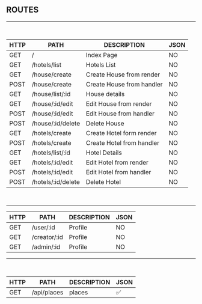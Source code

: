 ## ROUTES
<hr>
<br>

HTTP | PATH | DESCRIPTION | JSON
------ | ------ | ------ |  ------
GET    | /   |  Index Page |  NO
GET   | /hotels/list   |  Hotels List |  NO
GET   | /house/create   |  Create House from render |  NO
POST  | /house/create   |  Create House from handler  |  NO
GET   | /house/list/:id   |  House details  |  NO
GET   | /house/:id/edit  |  Edit House from render |  NO
POST  | /house/:id/edit  |  Edit House from handler |  NO
POST  | /house/:id/delete  |  Delete House |  NO
GET   | /hotels/create   |  Create Hotel form render  |  NO
POST  | /hotels/create   |  Create Hotel from handler  |  NO
GET   | /hotels/list/:id   |  Hotel Details  |  NO
GET   | /hotels/:id/edit  |  Edit Hotel from render |  NO
POST  | /hotels/:id/edit  |  Edit Hotel from handler |  NO
POST  | /hotels/:id/delete  |  Delete Hotel |  NO

<br>
<hr>

HTTP | PATH | DESCRIPTION | JSON
------ | ------ | ------ |  ------
GET   | /user/:id  |  Profile  |  NO
GET   | /creator/:id  |  Profile  |  NO
GET   | /admin/:id  |  Profile  |  NO
<hr>
<br>

HTTP | PATH | DESCRIPTION | JSON
------ | ------ | ------ |  ------
GET   | /api/places |  places  |  ✅